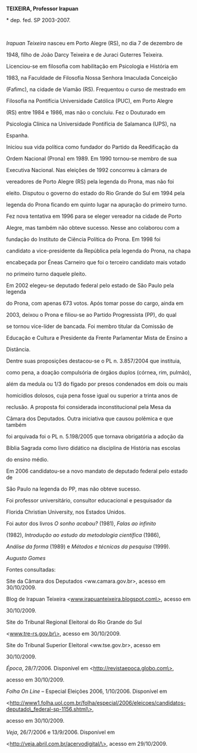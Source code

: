 **TEIXEIRA, Professor Irapuan**



\* dep. fed. SP 2003-2007.



 



*Irapuan Teixeira* nasceu em Porto Alegre (RS), no dia 7 de dezembro de

1948, filho de João Darcy Teixeira e de Juraci Guterres Teixeira.



Licenciou-se em filosofia com habilitação em Psicologia e História em

1983, na Faculdade de Filosofia Nossa Senhora Imaculada Conceição

(Fafimc), na cidade de Viamão (RS). Frequentou o curso de mestrado em

Filosofia na Pontifícia Universidade Católica (PUC), em Porto Alegre

(RS) entre 1984 e 1986, mas não o concluiu. Fez o Douturado em

Psicologia Clínica na Universidade Pontifícia de Salamanca (UPS), na

Espanha.



Iniciou sua vida política como fundador do Partido da Reedificação da

Ordem Nacional (Prona) em 1989. Em 1990 tornou-se membro de sua

Executiva Nacional. Nas eleições de 1992 concorreu à câmara de

vereadores de Porto Alegre (RS) pela legenda do Prona, mas não foi

eleito. Disputou o governo do estado do Rio Grande do Sul em 1994 pela

legenda do Prona ficando em quinto lugar na apuração do primeiro turno.

Fez nova tentativa em 1996 para se eleger vereador na cidade de Porto

Alegre, mas também não obteve sucesso. Nesse ano colaborou com a

fundação do Instituto de Ciência Política do Prona. Em 1998 foi

candidato a vice-presidente da República pela legenda do Prona, na chapa

encabeçada por Éneas Carneiro que foi o terceiro candidato mais votado

no primeiro turno daquele pleito.



Em 2002 elegeu-se deputado federal pelo estado de São Paulo pela legenda

do Prona, com apenas 673 votos. Após tomar posse do cargo, ainda em

2003, deixou o Prona e filiou-se ao Partido Progressista (PP), do qual

se tornou vice-líder de bancada. Foi membro titular da Comissão de

Educação e Cultura e Presidente da Frente Parlamentar Mista de Ensino a

Distância.



Dentre suas proposições destacou-se o PL n. 3.857/2004 que instituia,

como pena, a doação compulsória de órgãos duplos (córnea, rim, pulmão),

além da medula ou 1/3 do fígado por presos condenados em dois ou mais

homicídios dolosos, cuja pena fosse igual ou superior a trinta anos de

reclusão. A proposta foi considerada inconstitucional pela Mesa da

Câmara dos Deputados. Outra iniciativa que causou polêmica e que também

foi arquivada foi o PL n. 5.198/2005 que tornava obrigatória a adoção da

Bíblia Sagrada como livro didático na disciplina de História nas escolas

do ensino médio.



Em 2006 candidatou-se a novo mandato de deputado federal pelo estado de

São Paulo na legenda do PP, mas não obteve sucesso.



Foi professor universitário, consultor educacional e pesquisador da

Florida Christian University, nos Estados Unidos.



Foi autor dos livros *O sonho acabou?* (1981), *Falas ao infinito*

(1982), *Introdução ao estudo da metodologia científica* (1986),

*Análise da forma* (1989) e *Métodos e técnicas da pesquisa* (1999).



*Augusto Gomes*



Fontes consultadas:



Site da Câmara dos Deputados \<ww.camara.gov.br\>, acesso em 30/10/2009.



Blog de Irapuan Teixeira \<www.irapuanteixeira.blogspot.com\>, acesso em

30/10/2009.



Site do Tribunal Regional Eleitoral do Rio Grande do Sul

\<www.tre-rs.gov.br\>, acesso em 30/10/2009.



Site do Tribunal Superior Eleitoral \<ww.tse.gov.br\>, acesso em

30/10/2009.



*Época*, 28/7/2006. Disponível em \<http://revistaepoca.globo.com\>,

acesso em 30/10/2009.



*Folha On Line* – Especial Eleições 2006, 1/10/2006. Disponível em

\<http://www1.folha.uol.com.br/folha/especial/2006/eleicoes/candidatos-deputado\_federal-sp-1156.shtml\>,

acesso em 30/10/2009.



*Veja*, 26/7/2006 e 13/9/2006. Disponível em

\<http://veja.abril.com.br/acervodigital/\>, acesso em 29/10/2009.



 

